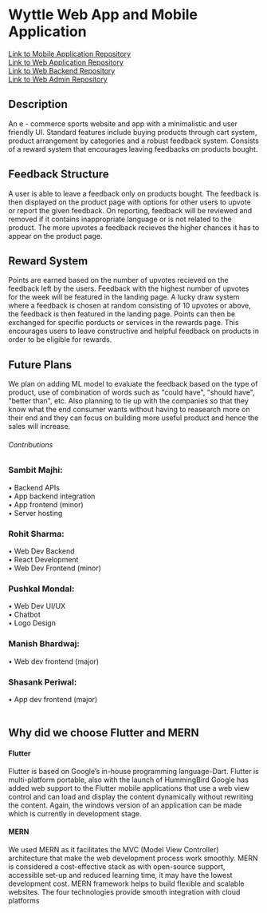 # Wyttle Web App and Mobile Application
[Link to Mobile Application Repository](https://github.com/WTH-CODING/wyttle_app)
<br/>[Link to Web Application Repository](https://github.com/WTH-CODING/wyttle_web)
<br/>[Link to Web Backend Repository](https://github.com/WTH-CODING/wyttle_backend)
<br/>[Link to Web Admin Repository](https://github.com/WTH-CODING/wyttle_admin)


## Description 
An e - commerce sports website and app with a minimalistic and user friendly UI. Standard features include buying products 
through cart system, product arrangement by categories and a robust feedback system. Consists of a reward system 
that encourages leaving feedbacks on products bought. 
## Feedback Structure
A user is able to leave a feedback only on products bought. The feedback is then displayed on the product page with 
options for other users to upvote or report the given feedback. On reporting, feedback will be reviewed and removed 
if it contains inappropriate language or is not related to the product. The more upvotes a feedback recieves the higher 
chances it has to appear on the product page. 
## Reward System 
Points are earned based on the number of upvotes recieved on the feedback left by the users. Feedback with the highest number 
of upvotes for the week will be featured in the landing page. A lucky draw system where a feedback is chosen at random consisting 
of 10 upvotes or above, the feedback is then featured in the landing page. Points can then be exchanged for specific porducts or 
services in the rewards page. This encourages users to leave constructive and helpful feedback on products in order to be eligible 
for rewards. 
## Future Plans
We plan on adding ML model to evaluate the feedback based on the type of product, use of combination of words such as "could have", "should have", "better than", etc. Also planning to tie up with the companies so that they know what the end consumer wants without having to reasearch more on their end and they can focus on building  more useful product and hence the sales will increase.

###### Contributions

### Sambit Majhi:  
• Backend APIs <br/>
• App backend integration <br/>
• App frontend (minor) <br/>
• Server hosting <br/>


### Rohit Sharma:  
• Web Dev Backend <br/>
• React Development <br/>
• Web Dev Frontend (minor) <br/>


### Pushkal Mondal:  
• Web Dev UI/UX <br/>
• Chatbot  <br/>
• Logo Design <br/>


### Manish Bhardwaj:  
• Web dev frontend (major) <br/>


### Shasank Periwal: 
• App dev frontend (major) <br/><br/>


## Why did we choose Flutter and MERN
#### Flutter
Flutter is based on Google’s in-house programming language-Dart. Flutter is multi-platform portable, also with the launch of HummingBird Google has added web support to the Flutter mobile applications that use a web view control and can load and display the content dynamically without rewriting the content. Again, the windows version of an application can be made which is currently in development stage.

#### MERN
We used MERN as it facilitates the MVC (Model View Controller) architecture that make the web development process work smoothly. MERN is considered a cost-effective stack as with open-source support, accessible set-up and reduced learning time, it may have the lowest development cost. MERN framework helps to build flexible and scalable websites. The four technologies provide smooth integration with cloud platforms
